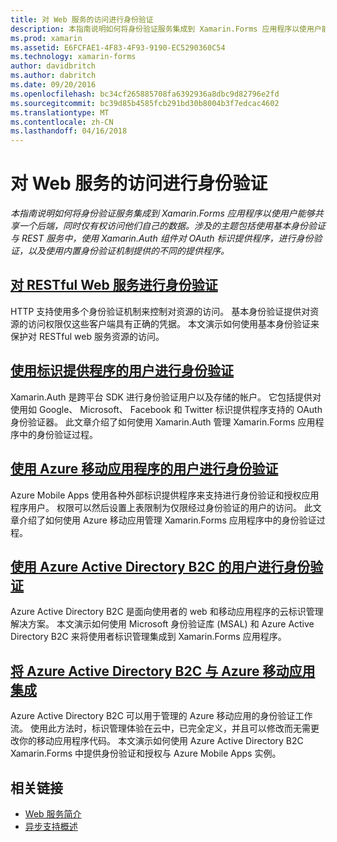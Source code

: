 ```yaml
---
title: 对 Web 服务的访问进行身份验证
description: 本指南说明如何将身份验证服务集成到 Xamarin.Forms 应用程序以使用户能够共享一个后端，同时仅有权访问他们自己的数据。 涉及的主题包括使用基本身份验证与 REST 服务中，使用 Xamarin.Auth 组件对 OAuth 标识提供程序，进行身份验证，以及使用内置身份验证机制提供的不同的提供程序。
ms.prod: xamarin
ms.assetid: E6FCFAE1-4F83-4F93-9190-EC5290360C54
ms.technology: xamarin-forms
author: davidbritch
ms.author: dabritch
ms.date: 09/20/2016
ms.openlocfilehash: bc34cf265885708fa6392936a8dbc9d82796e2fd
ms.sourcegitcommit: bc39d85b4585fcb291bd30b8004b3f7edcac4602
ms.translationtype: MT
ms.contentlocale: zh-CN
ms.lasthandoff: 04/16/2018
---
```

# <a name="authenticating-access-to-web-services"></a>对 Web 服务的访问进行身份验证

_本指南说明如何将身份验证服务集成到 Xamarin.Forms 应用程序以使用户能够共享一个后端，同时仅有权访问他们自己的数据。涉及的主题包括使用基本身份验证与 REST 服务中，使用 Xamarin.Auth 组件对 OAuth 标识提供程序，进行身份验证，以及使用内置身份验证机制提供的不同的提供程序。_

## <a name="authenticating-a-restful-web-servicerestmd"></a>[对 RESTful Web 服务进行身份验证](rest.md)

HTTP 支持使用多个身份验证机制来控制对资源的访问。 基本身份验证提供对资源的访问权限仅这些客户端具有正确的凭据。 本文演示如何使用基本身份验证来保护对 RESTful web 服务资源的访问。

## <a name="authenticating-users-with-an-identity-provideroauthmd"></a>[使用标识提供程序的用户进行身份验证](oauth.md)

Xamarin.Auth 是跨平台 SDK 进行身份验证用户以及存储的帐户。 它包括提供对使用如 Google、 Microsoft、 Facebook 和 Twitter 标识提供程序支持的 OAuth 身份验证器。 此文章介绍了如何使用 Xamarin.Auth 管理 Xamarin.Forms 应用程序中的身份验证过程。

## <a name="authenticating-users-with-azure-mobile-appsazuremd"></a>[使用 Azure 移动应用程序的用户进行身份验证](azure.md)

Azure Mobile Apps 使用各种外部标识提供程序来支持进行身份验证和授权应用程序用户。 权限可以然后设置上表限制为仅限经过身份验证的用户的访问。 此文章介绍了如何使用 Azure 移动应用管理 Xamarin.Forms 应用程序中的身份验证过程。

## <a name="authenticating-users-with-azure-active-directory-b2cazure-ad-b2cmd"></a>[使用 Azure Active Directory B2C 的用户进行身份验证](azure-ad-b2c.md)

Azure Active Directory B2C 是面向使用者的 web 和移动应用程序的云标识管理解决方案。 本文演示如何使用 Microsoft 身份验证库 (MSAL) 和 Azure Active Directory B2C 来将使用者标识管理集成到 Xamarin.Forms 应用程序。

## <a name="integrating-azure-active-directory-b2c-with-azure-mobile-appsazure-ad-b2c-mobile-appmd"></a>[将 Azure Active Directory B2C 与 Azure 移动应用集成](azure-ad-b2c-mobile-app.md)

Azure Active Directory B2C 可以用于管理的 Azure 移动应用的身份验证工作流。 使用此方法时，标识管理体验在云中，已完全定义，并且可以修改而无需更改你的移动应用程序代码。 本文演示如何使用 Azure Active Directory B2C Xamarin.Forms 中提供身份验证和授权与 Azure Mobile Apps 实例。

## <a name="related-links"></a>相关链接

- [Web 服务简介](~/cross-platform/data-cloud/web-services/index.md)
- [异步支持概述](~/cross-platform/platform/async.md)
